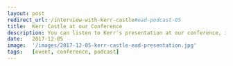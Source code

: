 ```yaml
---
layout: post
redirect_url: /interview-with-kerr-castle#ead-podcast-05
title:  Kerr Castle at our Conference
description: You can listen to Kerr's presentation at our conference, in our 5th podcast, titled An Audio Art Form - Accessing the Visual of TV with Audio Description. We uploaded the pod under his previously published interview. 
date:   2017-12-05
image:  '/images/2017-12-05-kerr-castle-ead-presentation.jpg'
tags:   [event, conference, podcast]
---
```

